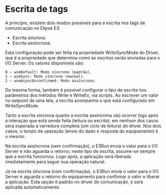 Escrita de tags
=====================================================================================================

A princípio, existem dois modos possíveis para a escrita nos tags de comunicação no Elipse E3:

* Escrita síncrona
* Escrita assíncrona.

Esta configuração pode ser feita na propriedade WriteSyncMode do Driver, que é a propriedade que determina como as escritas serão enviadas para o I/O Server. Os valores disponíveis são:

    0 – wsmDefault: Modo síncrono (padrão).
    1 – wsmSync: Modo síncrono (manual).
    2 – wsmAsyncUnconfirmed: Modo assíncrono.

Da mesma forma, também é possível configurar o tipo de escrita nos parâmetros dos métodos Write e WriteEx, via scripts. Ao escrever um valor no setpoint de uma tela, a escrita acompanha o que está configurado em WriteSyncMode.

Tanto a escrita síncrona quanto a escrita assíncrona vão ocorrer logo após a interação que está sendo feita (leitura ou escrita); em nenhum dos casos será esperada a varredura completa (um ciclo de leitura) do driver. Nos dois casos, o tempo de operação (envio do dado e resposta do equipamento) é o mesmo.

Na escrita assíncrona (sem confirmação), o E3Run envia o valor para o I/O Server e não aguarda o retorno; neste tipo de escrita, assume-se sempre que a escrita funcionou. Logo após, a aplicação será liberada imediatamente para seguir sua operação natural.

Já na escrita síncrona (com confirmação), o E3Run envia o valor para o I/O Server e aguarda o retorno do equipamento para confirmar o valor e liberar a aplicação. Esta opção é padrão no driver de comunicação, e será aplicada automaticamente.